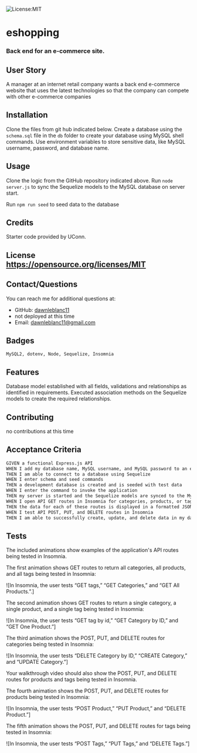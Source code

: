 

![License:MIT](https://img.shields.io/badge/License-MIT-yellow.svg)
  
  # eshopping
  ### Back end for an e-commerce site.
 
 ## User Story
A manager at an internet retail company
wants a back end e-commerce website that uses the latest technologies so that the company can compete with other e-commerce companies
  
  ## Installation
  Clone the files from git hub indicated below. Create a database using the `schema.sql` file in the `db` folder to create your database using MySQL shell commands. Use environment variables to store sensitive data, like MySQL username, password, and database name.
  
  ## Usage 
  Clone the logic from the GitHub repository indicated above.
  Run `node server.js` to sync the Sequelize models to the MySQL database on server start.
  
  Run `npm run seed` to seed data to the database
  
  ## Credits
  Starter code provided by UConn. 
  
##
## License <br>https://opensource.org/licenses/MIT
  ## Contact/Questions
  You can reach me for additional questions at:
  * GitHub: [dawnleblanc11](https://github.com/dawnleblanc11/eshopping)
  * not deployed at this time
  * Email: dawnleblanc11@gmail.com
## Badges <br> 
    MySQL2, dotenv, Node, Sequelize, Insomnia
  ## Features
  Database model established with all fields, validations and relationships as identified in requirements.
  Executed association methods on the Sequelize models to create the required relationships.
  
  ## Contributing  
  no contributions at this time
  ## Acceptance Criteria

```md
GIVEN a functional Express.js API
WHEN I add my database name, MySQL username, and MySQL password to an environment variable file
THEN I am able to connect to a database using Sequelize
WHEN I enter schema and seed commands
THEN a development database is created and is seeded with test data
WHEN I enter the command to invoke the application
THEN my server is started and the Sequelize models are synced to the MySQL database
WHEN I open API GET routes in Insomnia for categories, products, or tags
THEN the data for each of these routes is displayed in a formatted JSON
WHEN I test API POST, PUT, and DELETE routes in Insomnia
THEN I am able to successfully create, update, and delete data in my database
```
  ## Tests
  The included animations show examples of the application's API routes being tested in Insomnia.

The first animation shows GET routes to return all categories, all products, and all tags being tested in Insomnia:

![In Insomnia, the user tests “GET tags,” “GET Categories,” and “GET All Products.”.]

The second animation shows GET routes to return a single category, a single product, and a single tag being tested in Insomnia:

![In Insomnia, the user tests “GET tag by id,” “GET Category by ID,” and “GET One Product.”]

The third animation shows the POST, PUT, and DELETE routes for categories being tested in Insomnia:

![In Insomnia, the user tests “DELETE Category by ID,” “CREATE Category,” and “UPDATE Category.”]

Your walkthrough video should also show the POST, PUT, and DELETE routes for products and tags being tested in Insomnia.

The fourth animation shows the POST, PUT, and DELETE routes for products being tested in Insomnia:

![In Insomnia, the user tests “POST Product,” “PUT Product,” and “DELETE Product.”]

The fifth animation shows the POST, PUT, and DELETE routes for tags being tested in Insomnia:

![In Insomnia, the user tests “POST Tags,” “PUT Tags,” and “DELETE Tags.”]



